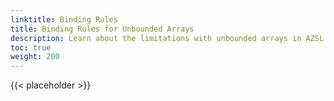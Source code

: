 ```yaml
---
linktitle: Binding Rules
title: Binding Rules for Unbounded Arrays
description: Learn about the limitations with unbounded arrays in AZSL. 
toc: true
weight: 200
---
```


{{< placeholder >}}